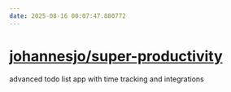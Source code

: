 ```yaml
---
date: 2025-08-16 00:07:47.880772
---
```


# [johannesjo/super-productivity](https://github.com/johannesjo/super-productivity)

advanced todo list app with time tracking and integrations